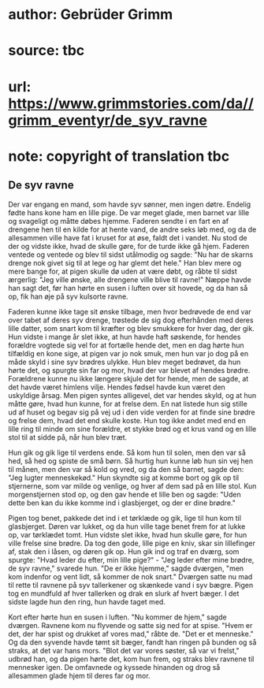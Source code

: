 # author: Gebrüder Grimm
# source: tbc
# url: https://www.grimmstories.com/da//grimm_eventyr/de_syv_ravne
# note: copyright of translation tbc

## De syv ravne 

Der var engang en mand, som havde syv sønner, men ingen døtre. Endelig
fødte hans kone ham en lille pige. De var meget glade, men barnet var
lille og svageligt og måtte døbes hjemme. Faderen sendte i en fart en af
drengene hen til en kilde for at hente vand, de andre seks løb med, og
da de allesammen ville have fat i kruset for at øse, faldt det i vandet.
Nu stod de der og vidste ikke, hvad de skulle gøre, for de turde ikke gå
hjem. Faderen ventede og ventede og blev til sidst utålmodig og sagde:
"Nu har de skarns drenge nok givet sig til at lege og har glemt det
hele." Han blev mere og mere bange for, at pigen skulle dø uden at være
døbt, og råbte til sidst ærgerlig: "Jeg ville ønske, alle drengene
ville blive til ravne!" Næppe havde han sagt det, før han hørte en
susen i luften over sit hovede, og da han så op, fik han øje på syv
kulsorte ravne.

Faderen kunne ikke tage sit ønske tilbage, men hvor bedrøvede de end var
over tabet af deres syv drenge, trøstede de sig dog efterhånden med
deres lille datter, som snart kom til kræfter og blev smukkere for hver
dag, der gik. Hun vidste i mange år slet ikke, at hun havde haft
søskende, for hendes forældre vogtede sig vel for at fortælle hende det,
men en dag hørte hun tilfældig en kone sige, at pigen var jo nok smuk,
men hun var jo dog på en måde skyld i sine syv brødres ulykke. Hun blev
meget bedrøvet, da hun hørte det, og spurgte sin far og mor, hvad der
var blevet af hendes brødre. Forældrene kunne nu ikke længere skjule det
for hende, men de sagde, at det havde været himlens vilje. Hendes fødsel
havde kun været den uskyldige årsag. Men pigen syntes alligevel, det var
hendes skyld, og at hun måtte gøre, hvad hun kunne, for at frelse dem.
En nat listede hun sig stille ud af huset og begav sig på vej ud i den
vide verden for at finde sine brødre og frelse dem, hvad det end skulle
koste. Hun tog ikke andet med end en lille ring til minde om sine
forældre, et stykke brød og et krus vand og en lille stol til at sidde
på, når hun blev træt.

Hun gik og gik lige til verdens ende. Så kom hun til solen, men den var
så hed, så hed og spiste de små børn. Så hurtig hun kunne løb hun sin
vej hen til månen, men den var så kold og vred, og da den så barnet,
sagde den: "Jeg lugter menneskekød." Hun skyndte sig at komme bort og
gik op til stjernerne, som var milde og venlige, og hver af dem sad på
en lille stol. Kun morgenstjernen stod op, og den gav hende et lille ben
og sagde: "Uden dette ben kan du ikke komme ind i glasbjerget, og der
er dine brødre."

Pigen tog benet, pakkede det ind i et tørklæde og gik, lige til hun kom
til glasbjerget. Døren var lukket, og da hun ville tage benet frem for
at lukke op, var tørklædet tomt. Hun vidste slet ikke, hvad hun skulle
gøre, for hun ville frelse sine brødre. Da tog den gode, lille pige en
kniv, skar sin lillefinger af, stak den i låsen, og døren gik op. Hun
gik ind og traf en dværg, som spurgte: "Hvad leder du efter, min lille
pige?" - "Jeg leder efter mine brødre, de syv ravne," svarede hun.
"De er ikke hjemme," sagde dværgen, "men kom indenfor og vent lidt,
så kommer de nok snart." Dværgen satte nu mad til rette til ravnene på
syv tallerkener og skænkede vand i syv bægre. Pigen tog en mundfuld af
hver tallerken og drak en slurk af hvert bæger. I det sidste lagde hun
den ring, hun havde taget med.

Kort efter hørte hun en susen i luften. "Nu kommer de hjem," sagde
dværgen. Ravnene kom nu flyvende og satte sig ned for at spise. "Hvem
er det, der har spist og drukket af vores mad," råbte de. "Det er et
menneske." Og da den syvende havde tømt sit bæger, fandt han ringen på
bunden og så straks, at det var hans mors. "Blot det var vores søster,
så var vi frelst," udbrød han, og da pigen hørte det, kom hun frem, og
straks blev ravnene til mennesker igen. De omfavnede og kyssede hinanden
og drog så allesammen glade hjem til deres far og mor.
